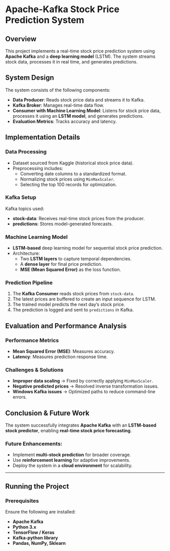 # Apache-Kafka Stock Price Prediction System

## Overview
This project implements a real-time stock price prediction system using **Apache Kafka** and a **deep learning model** (LSTM). The system streams stock data, processes it in real time, and generates predictions.

## System Design
The system consists of the following components:

- **Data Producer**: Reads stock price data and streams it to Kafka.
- **Kafka Broker**: Manages real-time data flow.
- **Consumer with Machine Learning Model**: Listens for stock price data, processes it using an **LSTM model**, and generates predictions.
- **Evaluation Metrics**: Tracks accuracy and latency.

## Implementation Details

### Data Processing
- Dataset sourced from Kaggle (historical stock price data).
- Preprocessing includes:
  - Converting date columns to a standardized format.
  - Normalizing stock prices using `MinMaxScaler`.
  - Selecting the top 100 records for optimization.

### Kafka Setup
Kafka topics used:
- **stock-data**: Receives real-time stock prices from the producer.
- **predictions**: Stores model-generated forecasts.

### Machine Learning Model
- **LSTM-based** deep learning model for sequential stock price prediction.
- Architecture:
  - Two **LSTM layers** to capture temporal dependencies.
  - A **dense layer** for final price prediction.
  - **MSE (Mean Squared Error)** as the loss function.

### Prediction Pipeline
1. The **Kafka Consumer** reads stock prices from `stock-data`.
2. The latest prices are buffered to create an input sequence for LSTM.
3. The trained model predicts the next day’s stock price.
4. The prediction is logged and sent to `predictions` in Kafka.

## Evaluation and Performance Analysis

### Performance Metrics
- **Mean Squared Error (MSE)**: Measures accuracy.
- **Latency**: Measures prediction response time.

### Challenges & Solutions
- **Improper data scaling** → Fixed by correctly applying `MinMaxScaler`.
- **Negative predicted prices** → Resolved inverse transformation issues.
- **Windows Kafka issues** → Optimized paths to reduce command-line errors.

## Conclusion & Future Work
The system successfully integrates **Apache Kafka** with an **LSTM-based stock predictor**, enabling **real-time stock price forecasting**.

### Future Enhancements:
- Implement **multi-stock prediction** for broader coverage.
- Use **reinforcement learning** for adaptive improvements.
- Deploy the system in a **cloud environment** for scalability.

---

## Running the Project

### Prerequisites
Ensure the following are installed:
- **Apache Kafka**
- **Python 3.x**
- **TensorFlow / Keras**
- **Kafka-python library**
- **Pandas, NumPy, Sklearn**
